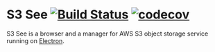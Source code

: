 # S3 See [![Build Status](https://travis-ci.org/astroanu/s3-see.svg)](https://travis-ci.org/astroanu/s3-see) [![codecov](https://codecov.io/gh/astroanu/s3-see/branch/master/graph/badge.svg)](https://codecov.io/gh/astroanu/s3-see)

S3 See is a browser and a manager for AWS S3 object storage service running on [Electron](https://electronjs.org/).
